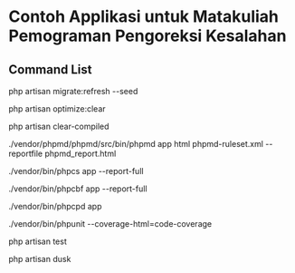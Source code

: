 # Contoh Applikasi untuk Matakuliah Pemograman Pengoreksi Kesalahan

## Command List

php artisan migrate:refresh --seed

php artisan optimize:clear

php artisan clear-compiled

./vendor/phpmd/phpmd/src/bin/phpmd app html phpmd-ruleset.xml --reportfile phpmd_report.html

./vendor/bin/phpcs app --report-full

./vendor/bin/phpcbf app --report-full

./vendor/bin/phpcpd app

./vendor/bin/phpunit --coverage-html=code-coverage

php artisan test

php artisan dusk
